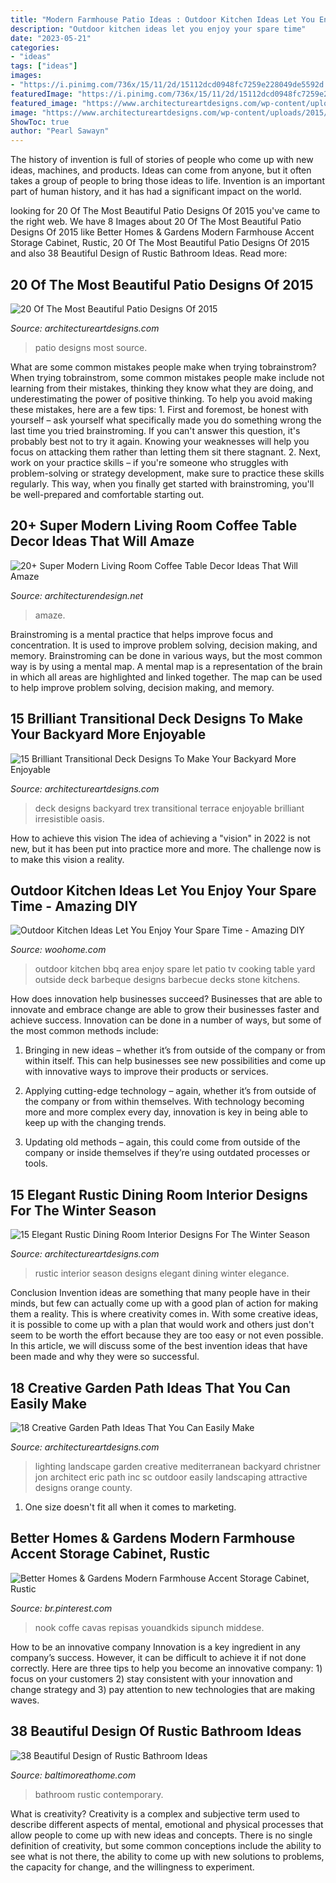 ```yaml
---
title: "Modern Farmhouse Patio Ideas : Outdoor Kitchen Ideas Let You Enjoy Your Spare Time"
description: "Outdoor kitchen ideas let you enjoy your spare time"
date: "2023-05-21"
categories:
- "ideas"
tags: ["ideas"]
images:
- "https://i.pinimg.com/736x/15/11/2d/15112dcd0948fc7259e228049de5592d.jpg"
featuredImage: "https://i.pinimg.com/736x/15/11/2d/15112dcd0948fc7259e228049de5592d.jpg"
featured_image: "https://www.architectureartdesigns.com/wp-content/uploads/2015/12/1-11.jpg"
image: "https://www.architectureartdesigns.com/wp-content/uploads/2015/12/1-11.jpg"
ShowToc: true
author: "Pearl Sawayn"
---
```



The history of invention is full of stories of people who come up with new ideas, machines, and products. Ideas can come from anyone, but it often takes a group of people to bring those ideas to life. Invention is an important part of human history, and it has had a significant impact on the world.

	

		
looking for 20 Of The Most Beautiful Patio Designs Of 2015 you've came to the right web. We have 8 Images about 20 Of The Most Beautiful Patio Designs Of 2015 like Better Homes &amp; Gardens Modern Farmhouse Accent Storage Cabinet, Rustic, 20 Of The Most Beautiful Patio Designs Of 2015 and also 38 Beautiful Design of Rustic Bathroom Ideas. Read more:
		
    
## 20 Of The Most Beautiful Patio Designs Of 2015

<img loading=lazy src="https://www.architectureartdesigns.com/wp-content/uploads/2015/12/1-11.jpg" onerror="this.onerror=null;this.src='https://tse1.mm.bing.net/th?id=OIP.j-ER7ujWNfuk1dLfpsoNGQAAAA&amp;pid=15.1';" alt="20 Of The Most Beautiful Patio Designs Of 2015">

_Source: architectureartdesigns.com_

>patio designs most source. 

	

What are some common mistakes people make when trying tobrainstrom?
When trying tobrainstrom, some common mistakes people make include not learning from their mistakes, thinking they know what they are doing, and underestimating the power of positive thinking. To help you avoid making these mistakes, here are a few tips: 1. First and foremost, be honest with yourself – ask yourself what specifically made you do something wrong the last time you tried brainstroming. If you can't answer this question, it's probably best not to try it again. Knowing your weaknesses will help you focus on attacking them rather than letting them sit there stagnant. 2. Next, work on your practice skills – if you're someone who struggles with problem-solving or strategy development, make sure to practice these skills regularly. This way, when you finally get started with brainstroming, you'll be well-prepared and comfortable starting out. 
    
## 20+ Super Modern Living Room Coffee Table Decor Ideas That Will Amaze

<img loading=lazy src="https://cdn.architecturendesign.net/wp-content/uploads/2015/11/AD-03-warm-candle-lighted-home-decor.jpg" onerror="this.onerror=null;this.src='https://tse1.mm.bing.net/th?id=OIP.U2GCJjcjYH24KabN9h4EuwHaLH&amp;pid=15.1';" alt="20+ Super Modern Living Room Coffee Table Decor Ideas That Will Amaze">

_Source: architecturendesign.net_

>amaze. 

	

Brainstroming is a mental practice that helps improve focus and concentration. It is used to improve problem solving, decision making, and memory. Brainstroming can be done in various ways, but the most common way is by using a mental map. A mental map is a representation of the brain in which all areas are highlighted and linked together. The map can be used to help improve problem solving, decision making, and memory.

    
## 15 Brilliant Transitional Deck Designs To Make Your Backyard More Enjoyable

<img loading=lazy src="https://www.architectureartdesigns.com/wp-content/uploads/2015/04/15-Brilliant-Transitional-Deck-Designs-To-Make-Your-Backyard-More-Enjoyable-13.jpg" onerror="this.onerror=null;this.src='https://tse2.mm.bing.net/th?id=OIP.a0BBWW_TbIcX5_OD5ScyQAHaMB&amp;pid=15.1';" alt="15 Brilliant Transitional Deck Designs To Make Your Backyard More Enjoyable">

_Source: architectureartdesigns.com_

>deck designs backyard trex transitional terrace enjoyable brilliant irresistible oasis. 

	

How to achieve this vision
The idea of achieving a "vision" in 2022 is not new, but it has been put into practice more and more. The challenge now is to make this vision a reality.

    
## Outdoor Kitchen Ideas Let You Enjoy Your Spare Time - Amazing DIY

<img loading=lazy src="http://www.woohome.com/wp-content/uploads/2014/02/outdoor-kitchen-15.jpg" onerror="this.onerror=null;this.src='https://tse2.mm.bing.net/th?id=OIP.aBX0IHzMpmdlZpbli8pgXgHaJ4&amp;pid=15.1';" alt="Outdoor Kitchen Ideas Let You Enjoy Your Spare Time - Amazing DIY">

_Source: woohome.com_

>outdoor kitchen bbq area enjoy spare let patio tv cooking table yard outside deck barbeque designs barbecue decks stone kitchens. 

	

How does innovation help businesses succeed?
Businesses that are able to innovate and embrace change are able to grow their businesses faster and achieve success. Innovation can be done in a number of ways, but some of the most common methods include:
1. Bringing in new ideas – whether it’s from outside of the company or from within itself. This can help businesses see new possibilities and come up with innovative ways to improve their products or services.

2. Applying cutting-edge technology – again, whether it’s from outside of the company or from within themselves. With technology becoming more and more complex every day, innovation is key in being able to keep up with the changing trends.

3. Updating old methods – again, this could come from outside of the company or inside themselves if they’re using outdated processes or tools.

    
## 15 Elegant Rustic Dining Room Interior Designs For The Winter Season

<img loading=lazy src="https://www.architectureartdesigns.com/wp-content/uploads/2015/01/15-Elegant-Rustic-Dining-Room-Interior-Designs-For-The-Winter-Season-9-630x936.jpg" onerror="this.onerror=null;this.src='https://tse4.mm.bing.net/th?id=OIP.mAycf9QN4mCscyE-2SXkCQHaLA&amp;pid=15.1';" alt="15 Elegant Rustic Dining Room Interior Designs For The Winter Season">

_Source: architectureartdesigns.com_

>rustic interior season designs elegant dining winter elegance. 

	

Conclusion
Invention ideas are something that many people have in their minds, but few can actually come up with a good plan of action for making them a reality. This is where creativity comes in. With some creative ideas, it is possible to come up with a plan that would work and others just don't seem to be worth the effort because they are too easy or not even possible. In this article, we will discuss some of the best invention ideas that have been made and why they were so successful.

    
## 18 Creative Garden Path Ideas That You Can Easily Make

<img loading=lazy src="https://www.architectureartdesigns.com/wp-content/uploads/2016/05/9-26.jpg" onerror="this.onerror=null;this.src='https://tse4.mm.bing.net/th?id=OIP.MFke7b42YRFNhggaQ_qh1QAAAA&amp;pid=15.1';" alt="18 Creative Garden Path Ideas That You Can Easily Make">

_Source: architectureartdesigns.com_

>lighting landscape garden creative mediterranean backyard christner jon architect eric path inc sc outdoor easily landscaping attractive designs orange county. 

	

1. One size doesn't fit all when it comes to marketing.

    
## Better Homes &amp; Gardens Modern Farmhouse Accent Storage Cabinet, Rustic

<img loading=lazy src="https://i.pinimg.com/736x/15/11/2d/15112dcd0948fc7259e228049de5592d.jpg" onerror="this.onerror=null;this.src='https://tse2.mm.bing.net/th?id=OIP.0TvOhCzcQxoXS9JPUOUIhgHaLH&amp;pid=15.1';" alt="Better Homes &amp; Gardens Modern Farmhouse Accent Storage Cabinet, Rustic">

_Source: br.pinterest.com_

>nook coffe cavas repisas youandkids sipunch middese. 

	

How to be an innovative company
Innovation is a key ingredient in any company’s success. However, it can be difficult to achieve it if not done correctly. Here are three tips to help you become an innovative company: 1) focus on your customers 2) stay consistent with your innovation and change strategy and 3) pay attention to new technologies that are making waves.

    
## 38 Beautiful Design Of Rustic Bathroom Ideas

<img loading=lazy src="http://www.baltimoreathome.com/wp-content/uploads/2017/08/Rustic-Bathroom-Authenticity-And-Contemporary-Style-Mosaic-Tiles.jpg" onerror="this.onerror=null;this.src='https://tse2.mm.bing.net/th?id=OIP.7VlMqOwePp4mfAR1VwIB_wHaLH&amp;pid=15.1';" alt="38 Beautiful Design of Rustic Bathroom Ideas">

_Source: baltimoreathome.com_

>bathroom rustic contemporary. 

	

What is creativity?
Creativity is a complex and subjective term used to describe different aspects of mental, emotional and physical processes that allow people to come up with new ideas and concepts. There is no single definition of creativity, but some common conceptions include the ability to see what is not there, the ability to come up with new solutions to problems, the capacity for change, and the willingness to experiment.

